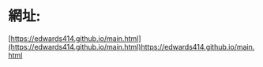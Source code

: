 # 網址:
[https://edwards414.github.io/main.html](https://edwards414.github.io/main.html)https://edwards414.github.io/main.html
